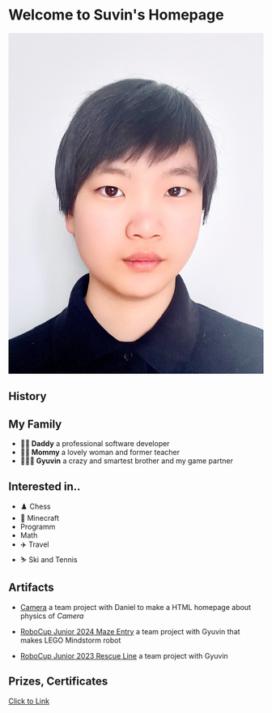 # Welcome to Suvin's Homepage

![Suvin_Photo](assets/images/Suvin_Photo.jpg)

## History

## My Family

- **👨🏻 Daddy** a professional software developer 
- **👩🏻 Mommy** a lovely woman and former teacher
- **🤦🏻‍♂️ Gyuvin** a crazy and smartest brother and my game partner

## Interested in..

- ♟️ Chess
- 👾 Minecraft
- Programm
- Math
- ✈️ Travel
- ⛷️ Ski and Tennis

## Artifacts

- [Camera](NKG/Klasse7/Kamera.html) a team project with Daniel to make a HTML homepage about physics of *Camera*

- [RoboCup Junior 2024 Maze Entry](Rocci/Robocup2024.md) a team project with Gyuvin that makes LEGO Mindstorm robot

- [RoboCup Junior 2023 Rescue Line](https://www.youtube.com/shorts/g_vEH6Y_KHA) a team project with Gyuvin

## Prizes, Certificates

[Click to Link](certificates.md)
